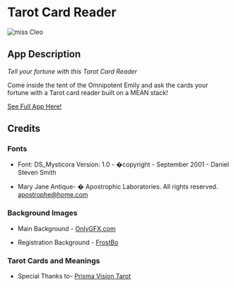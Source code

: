 # Tarot Card Reader

 ![miss Cleo](http://i.giphy.com/bEhlDZAHPMeoE.gif)

## App Description

*Tell your fortune with this Tarot Card Reader*

Come inside the tent of the Omnipotent Emily and ask the cards your fortune with a Tarot card reader built on a MEAN stack!


[See Full App Here!](http://gentle-wave-78183.herokuapp.com)


## Credits

### Fonts 
* Font: DS_Mysticora Version: 1.0 -  �copyright - September 2001 - Daniel Steven Smith 

* Mary Jane Antique- � Apostrophic Laboratories. All rights reserved. apostrophe@home.com

### Background Images 

* Main Background - [OnlyGFX.com](http://www.onlygfx.com/tag/cherry/)

* Registration Background - [FrostBo](http://frostbo.deviantart.com/art/Celestial-Background-50-333127301)

### Tarot Cards and Meanings

* Special Thanks to- [Prisma Vision Tarot](http://www.prismavisionstarot.com)
